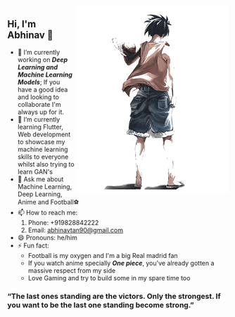 <!--
**SadScheme/SadScheme** is a ✨ _special_ ✨ repository because its `README.md` (this file) appears on your GitHub profile.

Here are some ideas to get you started:

- 🔭 I’m currently working on ...
- 🌱 I’m currently learning ...
- 👯 I’m looking to collaborate on ...
- 🤔 I’m looking for help with ...
- 💬 Ask me about ...
- 📫 How to reach me: ...
- 😄 Pronouns: ...
- ⚡ Fun fact: ...
-->
<img align="right" src="https://github.com/SadScheme/SadScheme/blob/master/luffy.png" alt="Monkey D. Luffy" />

## Hi, I'm Abhinav 👋

- 🔭 I’m currently working on ***Deep Learning and Machine Learning Models***; If you have a good idea and looking to collaborate I'm always up for it. 
- 🌱 I’m currently learning Flutter, Web development to showcase my machine learning skills to everyone whilst also trying to learn GAN's
- 💬 Ask me about Machine Learning, Deep Learning, Anime and Football⚽
- 📫 How to reach me: 
	1. Phone: +919828842222
	2. Email: abhinavtan90@gmail.com
- 😄 Pronouns: he/him
- ⚡  Fun fact: 
	- Football is my oxygen and I'm a big Real madrid fan
	- If you watch anime specially ***One piece***, you've already gotten a massive respect from my side
	- Love Gaming and try to build some in my spare time too

###  “The last ones standing are the victors. Only the strongest. If you want to be the last one standing become strong.”
